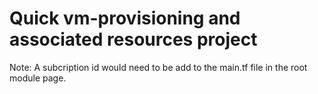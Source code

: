 # Quick vm-provisioning and associated resources project
Note: A subcription id would need to be add to the main.tf file in the root module page.
